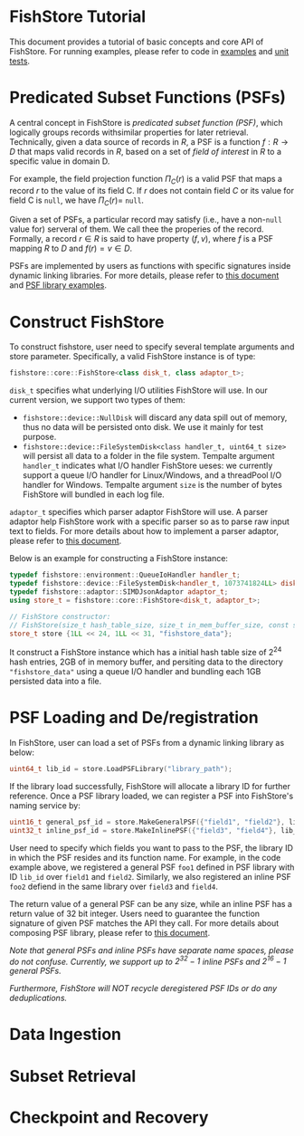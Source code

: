 # FishStore Tutorial

This document provides a tutorial of basic concepts and core API of FishStore. For running examples, please refer to code in [examples](examples) and [unit tests](tests).

# Predicated Subset Functions (PSFs)

A central concept in FishStore is *predicated subset function (PSF)*, which logically groups records withsimilar properties for later retrieval. Technically, given a data source of records in $R$, a PSF is a function $f: R \rightarrow D$ that maps valid records in $R$, based on a set of *field of interest* in $R$ to a specific value in domain D.

For example, the field projection function $\Pi_C(r)$ is a valid PSF that maps a record $r$ to the value of its field C. If $r$ does not contain field $C$ or its value for field C is `null`, we have $\Pi_C(r) =$ `null`.

Given a set of PSFs, a particular record may satisfy (i.e., have a non-`null` value for) serveral of them. We call thee the properies of the record. Formally, a record $r \in R$ is said to have property $(f, v)$, where $f$ is a PSF mapping $R$ to $D$ and $f(r) = v \in D$.

PSFs are implemented by users as functions with specific signatures inside dynamic linking libraries. For more details, please refer to [this document](examples/lib_examples/README.md) and [PSF library examples](examples/lib_examples).

# Construct FishStore

To construct fishstore, user need to specify several template arguments and store parameter. Specifically, a valid FishStore instance is of type:

```cpp
fishstore::core::FishStore<class disk_t, class adaptor_t>;
```

`disk_t` specifies what underlying I/O utilities FishStore will use. In our current version, we support two types of them:
- `fishstore::device::NullDisk` will discard any data spill out of memory, thus no data will be persisted onto disk. We use it mainly for test purpose.
- `fishstore::device::FileSystemDisk<class handler_t, uint64_t size>` will persist all data to a folder in the file system. Tempalte argument `handler_t` indicates what I/O handler FishStore ueses: we currently support a queue I/O handler for Linux/Windows, and a threadPool I/O handler for Windows. Tempalte argument `size` is the number of bytes FishStore will bundled in each log file.

`adaptor_t` specifies which parser adaptor FishStore will use. A parser adaptor help FishStore work with a specific parser so as to parse raw input text to fields. For more details about how to implement a parser adaptor, please refer to [this document](examples/adaptor_examples/README.md).

Below is an example for constructing a FishStore instance:

```cpp
typedef fishstore::environment::QueueIoHandler handler_t;
typedef fishstore::device::FileSystemDisk<handler_t, 1073741824LL> disk_t;
typedef fishstore::adaptor::SIMDJsonAdaptor adaptor_t;
using store_t = fishstore::core::FishStore<disk_t, adaptor_t>;

// FishStore constructor:
// FishStore(size_t hash_table_size, size_t in_mem_buffer_size, const std::string& store_dst);
store_t store {1LL << 24, 1LL << 31, "fishstore_data"};
```

It construct a FishStore instance which has a initial hash table size of $2^{24}$ hash entries, 2GB of in memory buffer, and persiting data to the directory `"fishstore_data"` using a queue I/O handler and bundling each 1GB persisted data into a file.

# PSF Loading and De/registration

In FishStore, user can load a set of PSFs from a dynamic linking library as below:

```cpp
uint64_t lib_id = store.LoadPSFLibrary("library_path");
```

If the library load successfully, FishStore will allocate a library ID for further reference. Once a PSF library loaded, we can register a PSF into FishStore's naming service by:

```cpp
uint16_t general_psf_id = store.MakeGeneralPSF({"field1", "field2"}, lib_id, "foo1");
uint32_t inline_psf_id = store.MakeInlinePSF({"field3", "field4"}, lib_id, "foo2");
```

User need to specify which fields you want to pass to the PSF, the library ID in which the PSF resides and its function name. For example, in the code example above, we registered a general PSF `foo1` defined in PSF library with ID `lib_id` over `field1` and `field2`. Similarly, we also registered an inline PSF `foo2` defiend in the same library over `field3` and `field4`.

The return value of a general PSF can be any size, while an inline PSF has a return value of 32 bit integer. Users need to guarantee the function signature of given PSF matches the API they call. For more details about composing PSF library, please refer to [this document](examples/lib_examples/README.md).

*Note that general PSFs and inline PSFs have separate name spaces, please do not confuse. Currently, we support up to $2^{32} - 1$ inline PSFs and $2^{16} - 1$ general PSFs.*

*Furthermore, FishStore will NOT recycle deregistered PSF IDs or do any deduplications.*

# Data Ingestion

# Subset Retrieval

# Checkpoint and Recovery